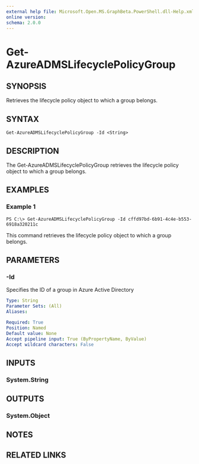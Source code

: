 ```yaml
---
external help file: Microsoft.Open.MS.GraphBeta.PowerShell.dll-Help.xml
online version: 
schema: 2.0.0
---
```


# Get-AzureADMSLifecyclePolicyGroup

## SYNOPSIS
Retrieves the lifecycle policy object to which a group belongs.

## SYNTAX

```
Get-AzureADMSLifecyclePolicyGroup -Id <String>
```

## DESCRIPTION
The Get-AzureADMSLifecyclePolicyGroup retrieves the lifecycle policy object to which a group belongs.

## EXAMPLES

### Example 1
```
PS C:\> Get-AzureADMSLifecyclePolicyGroup -Id cffd97bd-6b91-4c4e-b553-6918a320211c
```

This command retrieves the lifecycle policy object to which a group belongs.

## PARAMETERS

### -Id
Specifies the ID of a group in Azure Active Directory

```yaml
Type: String
Parameter Sets: (All)
Aliases: 

Required: True
Position: Named
Default value: None
Accept pipeline input: True (ByPropertyName, ByValue)
Accept wildcard characters: False
```

## INPUTS

### System.String


## OUTPUTS

### System.Object

## NOTES

## RELATED LINKS

